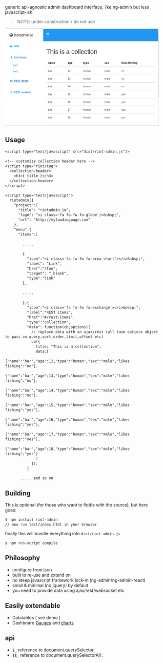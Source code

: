 generic api-agnostic admin dashboard interface, like ng-admin but less javascript-ish.

> NOTE: under construction / do not use

<img alt="" src=".res/admin1.png"/>

## Usage 

    <script type="text/javascript" src="dist/riot-admin.js"/>

    <!-- customize collection header here -->
    <script type="riot/tag">
      <collection-header>
        <h3>{ title }</h3>
      </collection-header>
    </script>

    <script type="text/javascript">
      riotadmin({
        "project":{
          "title": "riotadmin.io",
          "logo": "<i class='fa fa-fw fa-globe'/>&nbsp;",
          "url": "http://mylandingpage.com"
        },
        "menu":{
          "items":[

            .....

            { 
              "icon":"<i class='fa fa-fw fa-area-chart'></i>&nbsp;",
              "label": "Link",
              "href":"/foo",
              "target": "_blank",
              "type":"link"
            },

            .....

            },{
              "icon":"<i class='fa fa-fw fa-exchange'></i>&nbsp;",
              "label":"REST items",
              "href":"#/rest-items",
              "type":"collection",
              "data": function(cb,options){
                // replace data with an ajax/rest call (use options object to pass on query,sort,order,limit,offset etc)
                cb({
                  title: "This is a collection",
                  data:[
                    {"name":"bar","age":12,"type":"human","sex":"male","likes fishing":"no"},
                    {"name":"bar","age":13,"type":"human","sex":"male","likes fishing":"no"},
                    {"name":"bar","age":14,"type":"human","sex":"male","likes fishing":"no"},
                    {"name":"bar","age":15,"type":"human","sex":"male","likes fishing":"yes"},
                    {"name":"bar","age":16,"type":"human","sex":"male","likes fishing":"yes"},
                    {"name":"bar","age":17,"type":"human","sex":"male","likes fishing":"yes"},
                    {"name":"bar","age":18,"type":"human","sex":"male","likes fishing":"yes"}
                  ]
                });
              }

           ..... and so on

## Building 

This is optional (for those who want to fiddle with the source), but here goes:

    $ npm install riot-admin 
    // now run test/index.html in your browser

finally this will bundle everything into `dist/riot-admin.js`

    $ npm run-script compile

## Philosophy

* configure from json 
* built to re-use and extend on
* no steep javascript framework lock-in (ng-admin/ng-admin-react)
* small & minimal (no jquery) by default
* you need to provide data using ajax/rest/websocket etc

## Easily extendable

* Datatables ( see demo )
* Dashboard [Gauges](https://npmjs.com/package/justgage) and [charts](https://www.npmjs.com/package/peity)

## api

* `$_` reference to document.querySelector        
* `$$_` reference to document.querySelectorAll : 
